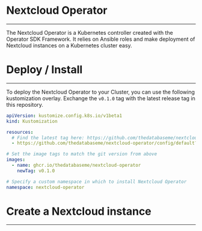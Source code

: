 # Nextcloud Operator
------------
The Nextcloud Operator is a Kubernetes controller created with the Operator SDK Framework.
It relies on Ansible roles and make deployment of Nextcloud instances on a Kubernetes
cluster easy.


# Deploy / Install
------------
To deploy the Nextcloud Operator to your Cluster, you can use the following kustomization
overlay. Exchange the `v0.1.0` tag with the latest release tag in this repository.

```yaml
apiVersion: kustomize.config.k8s.io/v1beta1
kind: Kustomization

resources:
  # Find the latest tag here: https://github.com/thedatabaseme/nextcloud-operator/releases
  - https://github.com/thedatabaseme/nextcloud-operator/config/default?ref=v0.1.0

# Set the image tags to match the git version from above
images:
  - name: ghcr.io/thedatabaseme/nextcloud-operator
    newTag: v0.1.0

# Specify a custom namespace in which to install Nextcloud Operator
namespace: nextcloud-operator
```

# Create a Nextcloud instance
------------